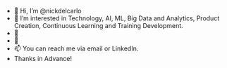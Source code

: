 - 👋 Hi, I’m @nickdelcarlo
- 👀 I’m interested in Technology, AI, ML, Big Data and Analytics, Product Creation, Continuous Learning and Training Development.
- 🌱 
- 💞️ 
- 📫 You can reach me via email or LinkedIn.
- Thanks in Advance!

<!---
nickdelcarlo/nickdelcarlo is a ✨ special ✨ repository because its `README.md` (this file) appears on your GitHub profile.
You can click the Preview link to take a look at your changes.
--->
